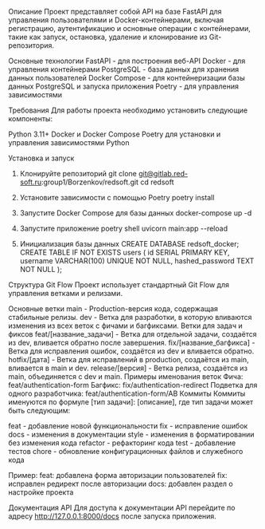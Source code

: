 Описание
Проект представляет собой API на базе FastAPI для управления пользователями и Docker-контейнерами, включая регистрацию, аутентификацию и основные операции с контейнерами, такие как запуск, остановка, удаление и клонирование из Git-репозитория.

Основные технологии
FastAPI - для построения веб-API
Docker - для управления контейнерами
PostgreSQL - база данных для хранения данных пользователей
Docker Compose - для контейнеризации базы данных PostgreSQL и запуска приложения
Poetry - для управления зависимостями

Требования
Для работы проекта необходимо установить следующие компоненты:

Python 3.11+
Docker и Docker Compose
Poetry для установки и управления зависимостями Python


Установка и запуск
1. Клонируйте репозиторий
git clone git@gitlab.red-soft.ru:group1/Borzenkov/redsoft.git
cd redsoft

2. Установите зависимости с помощью Poetry
poetry install

3. Запустите Docker Compose для базы данных
docker-compose up -d

4. Запустите приложение
poetry shell
uvicorn main:app --reload

5. Инициализация базы данных
CREATE DATABASE redsoft_docker;
CREATE TABLE IF NOT EXISTS users (
    id SERIAL PRIMARY KEY,
    username VARCHAR(100) UNIQUE NOT NULL,
    hashed_password TEXT NOT NULL
);


Структура Git Flow
Проект использует стандартный Git Flow для управления ветками и релизами.

Основные ветки
main - Production-версия кода, содержащая стабильные релизы.
dev - Ветка для разработки, в которую вливаются изменения из всех веток с фичами и багфиксами.
Ветки для задач и фиксов
feat/[название_задачи] - Ветка для отдельной задачи, создаётся из dev, вливается обратно после завершения.
fix/[название_багфикса] - Ветка для исправления ошибок, создаётся из dev и вливается обратно.
hotfix/[дата] - Ветка для исправлений в production, создаётся из main, вливается в main и dev.
release/[версия] - Ветка релиза, создаётся из main, объединяется с dev и main.
Примеры именования веток
Фича: feat/authentication-form
Багфикс: fix/authentication-redirect
Подветка для одного разработчика: feat/authentication-form/AB
Коммиты
Коммиты именуются по формуле [тип задачи]: [описание], где тип задачи может быть следующим:

feat - добавление новой функциональности
fix - исправление ошибок
docs - изменения в документации
style - изменения в форматировании без изменения кода
refactor - рефакторинг кода
test - добавление тестов
chore - обновление конфигурационных файлов и служебного кода

Пример:
feat: добавлена форма авторизации пользователей
fix: исправлен редирект после авторизации
docs: добавлен раздел о настройке проекта


Документация API
Для доступа к документации API перейдите по адресу http://127.0.0.1:8000/docs после запуска приложения.